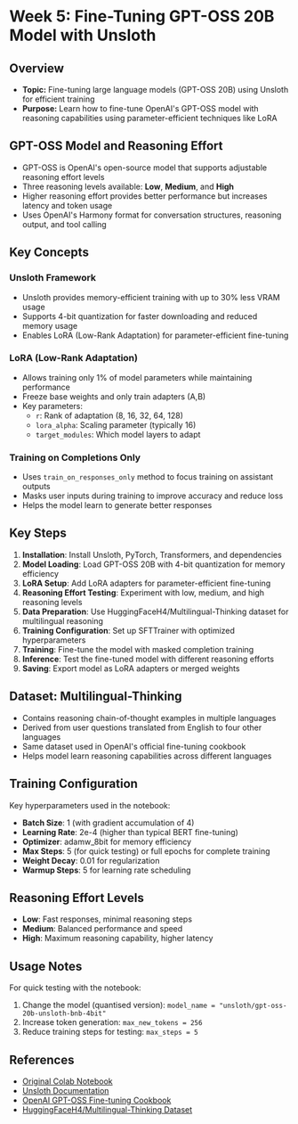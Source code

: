 # Week 5: Fine-Tuning GPT-OSS 20B Model with Unsloth

## Overview
- **Topic:** Fine-tuning large language models (GPT-OSS 20B) using Unsloth for efficient training
- **Purpose:** Learn how to fine-tune OpenAI's GPT-OSS model with reasoning capabilities using parameter-efficient techniques like LoRA

## GPT-OSS Model and Reasoning Effort
- GPT-OSS is OpenAI's open-source model that supports adjustable reasoning effort levels
- Three reasoning levels available: **Low**, **Medium**, and **High**
- Higher reasoning effort provides better performance but increases latency and token usage
- Uses OpenAI's Harmony format for conversation structures, reasoning output, and tool calling

## Key Concepts

### Unsloth Framework
- Unsloth provides memory-efficient training with up to 30% less VRAM usage
- Supports 4-bit quantization for faster downloading and reduced memory usage
- Enables LoRA (Low-Rank Adaptation) for parameter-efficient fine-tuning

### LoRA (Low-Rank Adaptation)
- Allows training only 1% of model parameters while maintaining performance
- Freeze base weights and only train adapters (A,B)
- Key parameters:
  - `r`: Rank of adaptation (8, 16, 32, 64, 128)
  - `lora_alpha`: Scaling parameter (typically 16)
  - `target_modules`: Which model layers to adapt

### Training on Completions Only
- Uses `train_on_responses_only` method to focus training on assistant outputs
- Masks user inputs during training to improve accuracy and reduce loss
- Helps the model learn to generate better responses

## Key Steps
1. **Installation**: Install Unsloth, PyTorch, Transformers, and dependencies
2. **Model Loading**: Load GPT-OSS 20B with 4-bit quantization for memory efficiency
3. **LoRA Setup**: Add LoRA adapters for parameter-efficient fine-tuning
4. **Reasoning Effort Testing**: Experiment with low, medium, and high reasoning levels
5. **Data Preparation**: Use HuggingFaceH4/Multilingual-Thinking dataset for multilingual reasoning
6. **Training Configuration**: Set up SFTTrainer with optimized hyperparameters
7. **Training**: Fine-tune the model with masked completion training
8. **Inference**: Test the fine-tuned model with different reasoning efforts
9. **Saving**: Export model as LoRA adapters or merged weights

## Dataset: Multilingual-Thinking
- Contains reasoning chain-of-thought examples in multiple languages
- Derived from user questions translated from English to four other languages
- Same dataset used in OpenAI's official fine-tuning cookbook
- Helps model learn reasoning capabilities across different languages

## Training Configuration
Key hyperparameters used in the notebook:
- **Batch Size**: 1 (with gradient accumulation of 4)
- **Learning Rate**: 2e-4 (higher than typical BERT fine-tuning)
- **Optimizer**: adamw_8bit for memory efficiency
- **Max Steps**: 5 (for quick testing) or full epochs for complete training
- **Weight Decay**: 0.01 for regularization
- **Warmup Steps**: 5 for learning rate scheduling

## Reasoning Effort Levels
- **Low**: Fast responses, minimal reasoning steps
- **Medium**: Balanced performance and speed
- **High**: Maximum reasoning capability, higher latency

## Usage Notes
For quick testing with the notebook:
1. Change the model (quantised version): `model_name = "unsloth/gpt-oss-20b-unsloth-bnb-4bit"`
2. Increase token generation: `max_new_tokens = 256`
3. Reduce training steps for testing: `max_steps = 5`

## References
- [Original Colab Notebook](https://colab.research.google.com/github/unslothai/notebooks/blob/main/nb/gpt-oss-(20B)-Fine-tuning.ipynb)
- [Unsloth Documentation](https://docs.unsloth.ai/)
- [OpenAI GPT-OSS Fine-tuning Cookbook](https://cookbook.openai.com/articles/gpt-oss/fine-tune-transfomers)
- [HuggingFaceH4/Multilingual-Thinking Dataset](https://huggingface.co/datasets/HuggingFaceH4/Multilingual-Thinking)